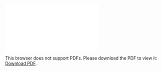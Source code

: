 <object data="christ-in-song/CIS1908pdfs/689.pdf" type="application/pdf" width="100%" height="1024px">
    <embed src="christ-in-song/CIS1908pdfs/689.pdf">
        <p>This browser does not support PDFs. Please download the PDF to view it: <a href="christ-in-song/CIS1908pdfs/689.pdf">Download PDF</a>.</p>
    </embed>
</object>
